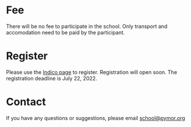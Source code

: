 <!--
.. title: Participate
.. slug: participate
.. date: 2022-02-22 12:22:35 UTC+01:00
.. tags:
.. category:
.. link:
.. description:
.. type: text
.. hidetitle: True
-->

# Fee

There will be no fee to participate in the school.
Only transport and accomodation need to be paid by the participant.

# Register

Please use the [Indico page](https://indico3.mpi-magdeburg.mpg.de/event/25/) to
register.
Registration will open soon.
The registration deadline is July 22, 2022.

# Contact

If you have any questions or suggestions,
please email [school@pymor.org](mailto:school@pymor.org)
